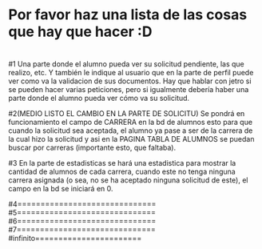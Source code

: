 

# Por favor haz una lista de las cosas que hay que hacer :D
#
#1 Una parte donde el alumno pueda ver su solicitud pendiente, las que realizo, etc. Y también le indique al usuario que en la parte de perfil puede ver como va la validacion de sus documentos. Hay que hablar con jetro si se pueden hacer varias peticiones, pero si igualmente debería haber una parte donde el alumno pueda ver cómo va su solicitud.

#2(MEDIO LISTO EL CAMBIO EN LA PARTE DE SOLICITU) Se pondrá en funcionamiento el campo de CARRERA en la bd de alumnos esto para que cuando la solicitud sea aceptada, el alumno ya pase a ser de la carrera de la cual hizo la solicitud y asi en la PAGINA TABLA DE ALUMNOS se puedan buscar por carreras (importante esto, que faltaba).

#3 En la parte de estadisticas se hará una estadistica para mostrar la cantidad de alumnos de cada carrera, cuando este no tenga ninguna carrera asignada (o sea, no se ha aceptado ninguna solicitud de este), el campo en la bd se iniciará en 0.

#4==============================
#5==============================
#6==============================
#7==============================
#infinito=======================
